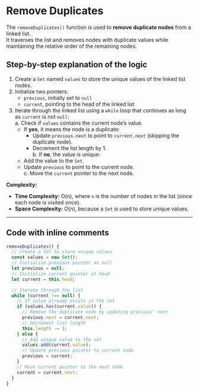 # Remove Duplicates

The `removeDuplicates()` function is used to **remove duplicate nodes** from a linked list.  
It traverses the list and removes nodes with duplicate values while maintaining the relative order of the remaining nodes.

## Step-by-step explanation of the logic

1. Create a `Set` named `values` to store the unique values of the linked list nodes.  
2. Initialize two pointers:  
   - `previous`, initially set to `null`  
   - `current`, pointing to the head of the linked list  
3. Iterate through the linked list using a `while` loop that continues as long as `current` is not `null`:  
   a. Check if `values` contains the current node’s value.  
      - If **yes**, it means the node is a duplicate:  
        - Update `previous.next` to point to `current.next` (skipping the duplicate node).  
        - Decrement the list length by 1.  
   b. If **no**, the value is unique:  
      - Add the value to the `Set`.  
      - Update `previous` to point to the current node.  
   c. Move the `current` pointer to the next node.  

**Complexity:**  
- **Time Complexity:** O(n), where `n` is the number of nodes in the list (since each node is visited once).  
- **Space Complexity:** O(n), because a `Set` is used to store unique values.  

---

## Code with inline comments

```js
removeDuplicates() {
  // Create a Set to store unique values
  const values = new Set();
  // Initialize previous pointer as null
  let previous = null;
  // Initialize current pointer at head
  let current = this.head;

  // Iterate through the list
  while (current !== null) {
    // If value already exists in the set
    if (values.has(current.value)) {
      // Remove the duplicate node by updating previous' next
      previous.next = current.next;
      // Decrement list length
      this.length -= 1;
    } else {
      // Add unique value to the set
      values.add(current.value);
      // Update previous pointer to current node
      previous = current;
    }
    // Move current pointer to the next node
    current = current.next;
  }
}
```
